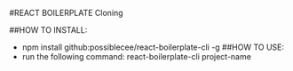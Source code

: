 #REACT BOILERPLATE Cloning

##HOW TO INSTALL:
- npm install github:possiblecee/react-boilerplate-cli -g
##HOW TO USE:
- run the following command: react-boilerplate-cli project-name
